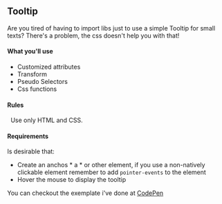 ## Tooltip
Are you tired of having to import libs just to use a simple Tooltip for small texts?
There's a problem, the css doesn't help you with that!

#### What you'll use
 - Customized attributes
 - Transform
 - Pseudo Selectors
 - Css functions



 #### Rules
  Use only HTML and CSS.


 #### Requirements
  Is desirable that:
 - Create an anchos * a * or other element, if you use a non-natively clickable element remember to add `pointer-events` to the element
 - Hover the mouse to display the tooltip



 You can checkout the exemplate i've done at [CodePen](https://codepen.io/schirrel/full/mdeqPvz)